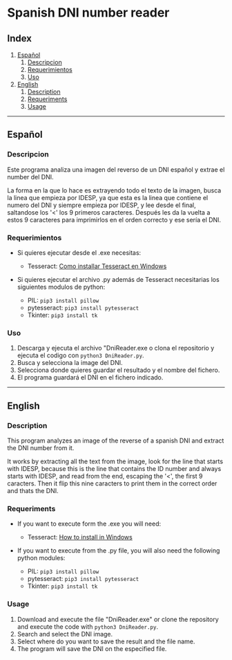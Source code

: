 # Spanish DNI number reader

## Index
1. [Español](#español)
    1. [Descripcion](#descripcion)
    2. [Requerimientos](#requerimientos)
    3. [Uso](#uso)
2. [English](#english)
    1. [Description](#description)
    2. [Requeriments](#requeriments)
    3. [Usage](#usage)

---

## **Español**

### Descripcion

Este programa analiza una imagen del reverso de un DNI español y extrae el number del DNI.  

La forma en la que lo hace es extrayendo todo el texto de la imagen, busca la linea que empieza por IDESP, ya que esta es la linea que contiene el numero del DNI y siempre empieza por IDESP, y lee desde el final, saltandose los '<' los 9 primeros caracteres. Después les da la vuelta a estos 9 caracteres para imprimirlos en el orden correcto y ese sería el DNI.


### Requerimientos

- Si quieres ejecutar desde el .exe necesitas:
    - Tesseract: [Como installar Tesseract en Windows](https://parzibyte.me/blog/2019/05/11/instalar-tesseract-ocr-windows-10/#Descargar_Tesseract_OCR)
  
- Si quieres ejecutar el archivo .py además de Tesseract necesitarias los siguientes modulos de python:
    - PIL: `pip3 install pillow`
    - pytesseract: `pip3 install pytesseract`
    - Tkinter: `pip3 install tk`


### Uso


1. Descarga y ejecuta el archivo "DniReader.exe o clona el repositorio y ejecuta el codigo con `python3 DniReader.py`.
2. Busca y selecciona la image del DNI.
3. Selecciona donde quieres guardar el resultado y el nombre del fichero.
4. El programa guardará el DNI en el fichero indicado.

---

## **English**

### Description

This program analyzes an image of the reverse of a spanish DNI and extract the DNI number from it.  

It works by extracting all the text from the image, look for the line that starts with IDESP, because this is the line that contains the ID number and always starts with IDESP, and read from the end, escaping the '<', the first 9 caracters. Then it flip this nine caracters to print them in the correct order and thats the DNI.


### Requeriments

- If you want to execute form the .exe you will need:
    - Tesseract: [How to install in Windows](https://linuxhint.com/install-tesseract-windows/)

- If you want to execute from the .py file, you will also need the following python modules:
    - PIL: `pip3 install pillow`
    - pytesseract: `pip3 install pytesseract`
    - Tkinter: `pip3 install tk`


### Usage

1. Download and execute the file "DniReader.exe" or clone the repository and execute the code with `python3 DniReader.py`.
2. Search and select the DNI image.
3. Select where do you want to save the result and the file name.
4. The program will save the DNI on the especified file.